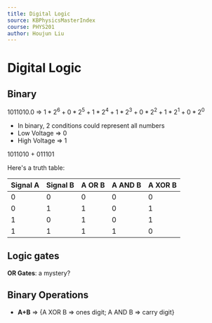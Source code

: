 ```yaml
---
title: Digital Logic
source: KBPhysicsMasterIndex
course: PHYS201
author: Houjun Liu
---
```


# Digital Logic

## Binary

1011010.0 => $1*2^6 + 0*2^5 + 1*2^4 + 1*2^3 + 0*2^2 + 1*2^1 + 0*2^0$

* In binary, 2 conditions could represent all numbers
* Low Voltage => 0
* High Voltage => 1

1011010 + 011101

Here's a truth table:

| Signal A | Signal B | A OR B | A AND B | A XOR B |
|---|---|---|---|---|
|0|0|0|0|0|
|0|1|1|0|1|
|1|0|1|0|1|
|1|1|1|1|0|

## Logic gates
**OR Gates**: a mystery?

## Binary Operations
* **A+B** => {A XOR B => ones digit; A AND B => carry digit}

